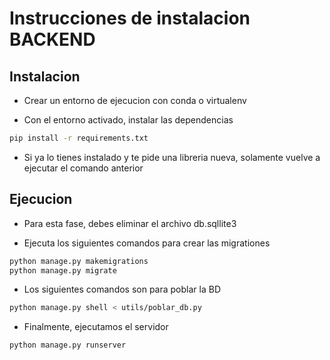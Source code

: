 # Instrucciones de instalacion BACKEND

## Instalacion

* Crear un entorno de ejecucion con conda o virtualenv

* Con el entorno activado, instalar las dependencias 

```bash
pip install -r requirements.txt
```

* Si ya lo tienes instalado y te pide una libreria nueva, solamente vuelve a ejecutar el comando anterior

## Ejecucion

* Para esta fase, debes eliminar el archivo db.sqllite3

* Ejecuta los siguientes comandos para crear las migrationes 

```bash
python manage.py makemigrations
python manage.py migrate
```

* Los siguientes comandos son para poblar la BD
```bash
python manage.py shell < utils/poblar_db.py
```

* Finalmente, ejecutamos el servidor
```bash
python manage.py runserver
```
